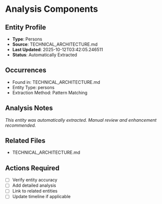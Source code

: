 # Analysis Components

## Entity Profile
- **Type**: Persons
- **Source**: TECHNICAL_ARCHITECTURE.md
- **Last Updated**: 2025-10-12T03:42:05.246511
- **Status**: Automatically Extracted

## Occurrences
- Found in: TECHNICAL_ARCHITECTURE.md
- Entity Type: persons
- Extraction Method: Pattern Matching

## Analysis Notes
*This entity was automatically extracted. Manual review and enhancement recommended.*

## Related Files
- TECHNICAL_ARCHITECTURE.md

## Actions Required
- [ ] Verify entity accuracy
- [ ] Add detailed analysis
- [ ] Link to related entities
- [ ] Update timeline if applicable
